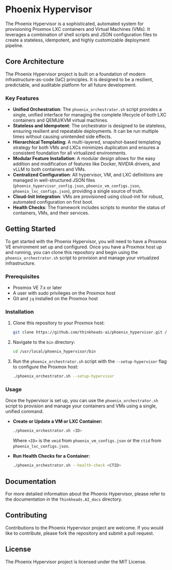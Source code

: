 # Phoenix Hypervisor

The Phoenix Hypervisor is a sophisticated, automated system for provisioning Proxmox LXC containers and Virtual Machines (VMs). It leverages a combination of shell scripts and JSON configuration files to create a stateless, idempotent, and highly customizable deployment pipeline.

## Core Architecture

The Phoenix Hypervisor project is built on a foundation of modern infrastructure-as-code (IaC) principles. It is designed to be a resilient, predictable, and auditable platform for all future development.

### Key Features

*   **Unified Orchestration**: The `phoenix_orchestrator.sh` script provides a single, unified interface for managing the complete lifecycle of both LXC containers and QEMU/KVM virtual machines.
*   **Stateless and Idempotent**: The orchestrator is designed to be stateless, ensuring resilient and repeatable deployments. It can be run multiple times without causing unintended side effects.
*   **Hierarchical Templating**: A multi-layered, snapshot-based templating strategy for both VMs and LXCs minimizes duplication and ensures a consistent foundation for all virtualized environments.
*   **Modular Feature Installation**: A modular design allows for the easy addition and modification of features like Docker, NVIDIA drivers, and vLLM to both containers and VMs.
*   **Centralized Configuration**: All hypervisor, VM, and LXC definitions are managed in well-structured JSON files (`phoenix_hypervisor_config.json`, `phoenix_vm_configs.json`, `phoenix_lxc_configs.json`), providing a single source of truth.
*   **Cloud-Init Integration**: VMs are provisioned using cloud-init for robust, automated configuration on first boot.
*   **Health Checks**: The framework includes scripts to monitor the status of containers, VMs, and their services.

## Getting Started

To get started with the Phoenix Hypervisor, you will need to have a Proxmox VE environment set up and configured. Once you have a Proxmox host up and running, you can clone this repository and begin using the `phoenix_orchestrator.sh` script to provision and manage your virtualized infrastructure.

### Prerequisites

*   Proxmox VE 7.x or later
*   A user with sudo privileges on the Proxmox host
*   Git and `jq` installed on the Proxmox host

### Installation

1.  Clone this repository to your Proxmox host:

    ```bash
    git clone https://github.com/thinkheads-ai/phoenix_hypervisor.git /usr/local/phoenix_hypervisor
    ```

2.  Navigate to the `bin` directory:

    ```bash
    cd /usr/local/phoenix_hypervisor/bin
    ```

3.  Run the `phoenix_orchestrator.sh` script with the `--setup-hypervisor` flag to configure the Proxmox host:

    ```bash
    ./phoenix_orchestrator.sh --setup-hypervisor
    ```

### Usage

Once the hypervisor is set up, you can use the `phoenix_orchestrator.sh` script to provision and manage your containers and VMs using a single, unified command.

*   **Create or Update a VM or LXC Container:**

    ```bash
    ./phoenix_orchestrator.sh <ID>
    ```
    Where `<ID>` is the `vmid` from `phoenix_vm_configs.json` or the `ctid` from `phoenix_lxc_configs.json`.

*   **Run Health Checks for a Container:**

    ```bash
    ./phoenix_orchestrator.sh --health-check <CTID>
    ```

## Documentation

For more detailed information about the Phoenix Hypervisor, please refer to the documentation in the `Thinkheads.AI_docs` directory.

## Contributing

Contributions to the Phoenix Hypervisor project are welcome. If you would like to contribute, please fork the repository and submit a pull request.

## License

The Phoenix Hypervisor project is licensed under the MIT License.
